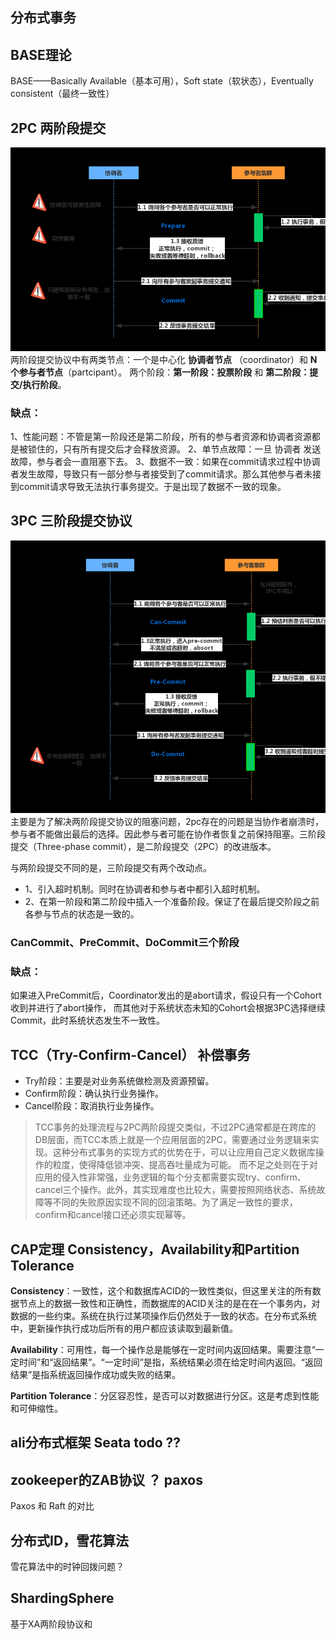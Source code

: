 


## 分布式事务



## BASE理论


BASE——Basically Available（基本可用），Soft state（软状态），Eventually consistent（最终一致性）



## 2PC 两阶段提交
![](img/2021-04-15-23-52-05.png)
两阶段提交协议中有两类节点：一个是中心化 **协调者节点** （coordinator）和 **N个参与者节点**（partcipant）。
两个阶段：**第一阶段：投票阶段** 和 **第二阶段：提交/执行阶段**。

### 缺点：
1、性能问题：不管是第一阶段还是第二阶段，所有的参与者资源和协调者资源都是被锁住的，只有所有提交后才会释放资源。
2、单节点故障：一旦 协调者 发送故障，参与者会一直阻塞下去。
3、数据不一致：如果在commit请求过程中协调者发生故障，导致只有一部分参与者接受到了commit请求。那么其他参与者未接到commit请求导致无法执行事务提交。于是出现了数据不一致的现象。

## 3PC 三阶段提交协议
![](img/2021-04-15-23-52-12.png)
主要是为了解决两阶段提交协议的阻塞问题，2pc存在的问题是当协作者崩溃时，参与者不能做出最后的选择。因此参与者可能在协作者恢复之前保持阻塞。三阶段提交（Three-phase commit），是二阶段提交（2PC）的改进版本。

与两阶段提交不同的是，三阶段提交有两个改动点。
- 1、引入超时机制。同时在协调者和参与者中都引入超时机制。
- 2、在第一阶段和第二阶段中插入一个准备阶段。保证了在最后提交阶段之前各参与节点的状态是一致的。

### CanCommit、PreCommit、DoCommit三个阶段

### 缺点：
如果进入PreCommit后，Coordinator发出的是abort请求，假设只有一个Cohort收到并进行了abort操作，
而其他对于系统状态未知的Cohort会根据3PC选择继续Commit，此时系统状态发生不一致性。

##

## TCC（Try-Confirm-Cancel）  补偿事务

- Try阶段：主要是对业务系统做检测及资源预留。
- Confirm阶段：确认执行业务操作。
- Cancel阶段：取消执行业务操作。

> TCC事务的处理流程与2PC两阶段提交类似，不过2PC通常都是在跨库的DB层面，而TCC本质上就是一个应用层面的2PC，需要通过业务逻辑来实现。这种分布式事务的实现方式的优势在于，可以让应用自己定义数据库操作的粒度，使得降低锁冲突、提高吞吐量成为可能。
> 而不足之处则在于对应用的侵入性非常强，业务逻辑的每个分支都需要实现try、confirm、cancel三个操作。此外，其实现难度也比较大，需要按照网络状态、系统故障等不同的失败原因实现不同的回滚策略。为了满足一致性的要求，confirm和cancel接口还必须实现幂等。


## CAP定理  Consistency，Availability和Partition Tolerance

**Consistency**：一致性，这个和数据库ACID的一致性类似，但这里关注的所有数据节点上的数据一致性和正确性，而数据库的ACID关注的是在在一个事务内，对数据的一些约束。系统在执行过某项操作后仍然处于一致的状态。在分布式系统中，更新操作执行成功后所有的用户都应该读取到最新值。

**Availability**：可用性，每一个操作总是能够在一定时间内返回结果。需要注意“一定时间”和“返回结果”。“一定时间”是指，系统结果必须在给定时间内返回。“返回结果”是指系统返回操作成功或失败的结果。

**Partition Tolerance**：分区容忍性，是否可以对数据进行分区。这是考虑到性能和可伸缩性。




## ali分布式框架 Seata  todo ??





## zookeeper的ZAB协议 ？  paxos

Paxos 和 Raft 的对比



## 分布式ID，雪花算法

雪花算法中的时钟回拨问题？


## ShardingSphere

基于XA两阶段协议和